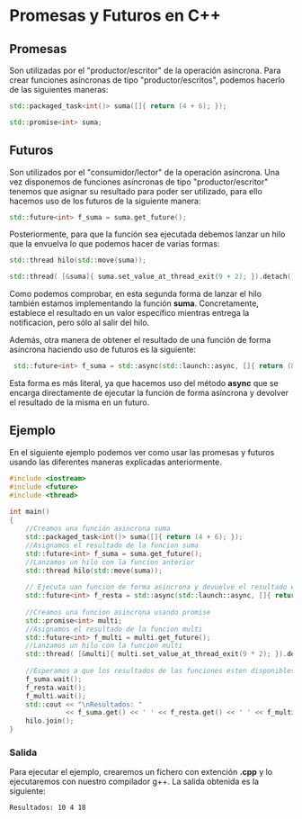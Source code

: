 # Promesas y Futuros en C++
## Promesas
Son utilizadas por el "productor/escritor" de la operación asíncrona.
Para crear funciones asíncronas de tipo "productor/escritos", podemos hacerlo de las siguientes maneras:
```c++
std::packaged_task<int()> suma([]{ return (4 + 6); });
```
```c++
std::promise<int> suma;
```

## Futuros
Son utilizados por el "consumidor/lector" de la operación asíncrona.
Una vez disponemos de funciones asíncronas de tipo "productor/escritor" tenemos que asignar su resultado para poder ser utilizado, para ello hacemos uso de los futuros de la siguiente manera:
```c++
std::future<int> f_suma = suma.get_future();
```
Posteriormente, para que la función sea ejecutada debemos lanzar un hilo que la envuelva lo que podemos hacer de varias formas:
```c++
std::thread hilo(std::move(suma));
```

```c++
std::thread( [&suma]{ suma.set_value_at_thread_exit(9 + 2); }).detach();
```
Como podemos comprobar, en esta segunda forma de lanzar el hilo también estamos implementando la función **suma**. Concretamente, establece el resultado en un valor específico mientras entrega la notificacion, pero sólo al salir del hilo.

Además, otra manera de obtener el resultado de una función de forma asíncrona haciendo uso de futuros es la siguiente:
```c++
 std::future<int> f_suma = std::async(std::launch::async, []{ return (8 + 4); });
```
Esta forma es más literal, ya que hacemos uso del método **async** que se encarga directamente de ejecutar la función de forma asíncrona y devolver el resultado de la misma en un futuro.

## Ejemplo
En el siguiente ejemplo podemos ver como usar las promesas y futuros usando las diferentes maneras explicadas anteriormente.
```c++
#include <iostream>
#include <future>
#include <thread>
 
int main()
{
    //Creamos una función asincrona suma
    std::packaged_task<int()> suma([]{ return (4 + 6); });
    //Asignamos el resultado de la funcion suma
    std::future<int> f_suma = suma.get_future();
    //Lanzamos un hilo con la funcion anterior
    std::thread hilo(std::move(suma));
 
    // Ejecuta uan funcion de forma asincrona y devuelve el resultado en un future
    std::future<int> f_resta = std::async(std::launch::async, []{ return (8 - 4); });
 
    //Creamos una funcion asincrona usando promise
    std::promise<int> multi;
    //Asignamos el resultado de la funcion multi
    std::future<int> f_multi = multi.get_future();
    //Lanzamos un hilo con la funcion multi
    std::thread( [&multi]{ multi.set_value_at_thread_exit(9 * 2); }).detach();//establece el resultado en un valor específico mientras entrega la notificación solo al salir del hilo
    
    //Esperamos a que los resultados de las funciones esten disponibles
    f_suma.wait();
    f_resta.wait();
    f_multi.wait();
    std::cout << "\nResultados: "
              << f_suma.get() << ' ' << f_resta.get() << ' ' << f_multi.get() << '\n';
    hilo.join();
}
```

### Salida
Para ejecutar el ejemplo, crearemos un fichero con extención **.cpp** y lo ejecutaremos con nuestro compilador g++. La salida obtenida es la siguiente:
```
Resultados: 10 4 18
```
